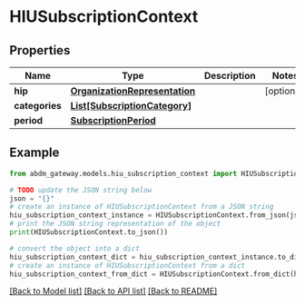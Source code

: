 # HIUSubscriptionContext


## Properties

Name | Type | Description | Notes
------------ | ------------- | ------------- | -------------
**hip** | [**OrganizationRepresentation**](OrganizationRepresentation.md) |  | [optional] 
**categories** | [**List[SubscriptionCategory]**](SubscriptionCategory.md) |  | 
**period** | [**SubscriptionPeriod**](SubscriptionPeriod.md) |  | 

## Example

```python
from abdm_gateway.models.hiu_subscription_context import HIUSubscriptionContext

# TODO update the JSON string below
json = "{}"
# create an instance of HIUSubscriptionContext from a JSON string
hiu_subscription_context_instance = HIUSubscriptionContext.from_json(json)
# print the JSON string representation of the object
print(HIUSubscriptionContext.to_json())

# convert the object into a dict
hiu_subscription_context_dict = hiu_subscription_context_instance.to_dict()
# create an instance of HIUSubscriptionContext from a dict
hiu_subscription_context_from_dict = HIUSubscriptionContext.from_dict(hiu_subscription_context_dict)
```
[[Back to Model list]](../README.md#documentation-for-models) [[Back to API list]](../README.md#documentation-for-api-endpoints) [[Back to README]](../README.md)


